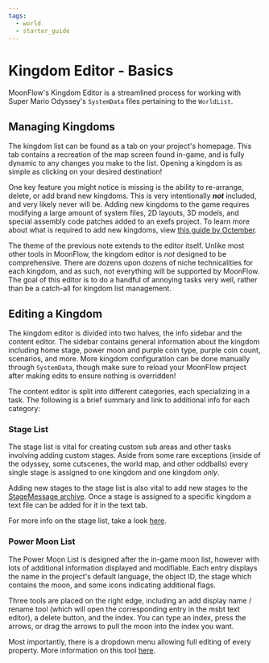 ```yaml
---
tags:
  - world
  - starter_guide
---
```

# Kingdom Editor - Basics
MoonFlow's Kingdom Editor is a streamlined process for working with Super Mario Odyssey's `SystemData` files pertaining to the `WorldList`.

## Managing Kingdoms
The kingdom list can be found as a tab on your project's homepage. This tab contains a recreation of the map screen found in-game, and is fully dynamic to any changes you make to the list. Opening a kingdom is as simple as clicking on your desired destination!

One key feature you might notice is missing is the ability to re-arrange, delete, or add brand new kingdoms. This is very intentionally ***not*** included, and very likely never will be. Adding new kingdoms to the game requires modifying a large amount of system files, 2D layouts, 3D models, and special assembly code patches added to an exefs project. To learn more about what is required to add new kingdoms, view [this guide by Octember](https://github.com/octember8/SMO-Kingdom-18/blob/main/Kingdom%2018%20Implementation%20Guide.md).

The theme of the previous note extends to the editor itself. Unlike most other tools in MoonFlow, the kingdom editor is *not* designed to be comprehensive. There are dozens upon dozens of niche technicalities for each kingdom, and as such, not everything will be supported by MoonFlow. The goal of this editor is to do a handful of annoying tasks very well, rather than be a catch-all for kingdom list management.

## Editing a Kingdom
The kingdom editor is divided into two halves, the info sidebar and the content editor. The sidebar contains general information about the kingdom including home stage, power moon and purple coin type, purple coin count, scenarios, and more. More kingdom configuration can be done manually through `SystemData`, though make sure to reload your MoonFlow project after making edits to ensure nothing is overridden!

The content editor is split into different categories, each specializing in a task. The following is a brief summary and link to additional info for each category:

### Stage List
The stage list is vital for creating custom sub areas and other tasks involving adding custom stages. Aside from some rare exceptions (inside of the odyssey, some cutscenes, the world map, and other oddballs) every single stage is assigned to one kingdom and one kingdom *only*.

Adding new stages to the stage list is also vital to add new stages to the [StageMessage archive](../text/file_management.md#stagemessage). Once a stage is assigned to a specific kingdom a text file can be added for it in the text tab.

For more info on the stage list, take a look [here](stage_list.md).

### Power Moon List
The Power Moon List is designed after the in-game moon list, however with lots of additional information displayed and modifiable. Each entry displays the name in the project's default language, the object ID, the stage which contains the moon, and some icons indicating additional flags.

Three tools are placed on the right edge, including an add display name / rename tool (which will open the corresponding entry in the msbt text editor), a delete button, and the index. You can type an index, press the arrows, or drag the arrows to pull the moon into the index you want.

Most importantly, there is a dropdown menu allowing full editing of every property. More information on this tool [here](moon_list.md).